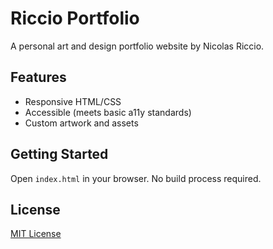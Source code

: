 # Riccio Portfolio

A personal art and design portfolio website by Nicolas Riccio.

## Features
- Responsive HTML/CSS
- Accessible (meets basic a11y standards)
- Custom artwork and assets

## Getting Started
Open `index.html` in your browser. No build process required.

## License
[MIT License](LICENSE)